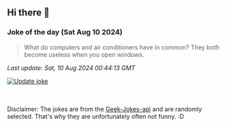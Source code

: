 ## Hi there 👋

### Joke of the day (Sat Aug 10 2024)
<!-- joke -->
>What do computers and air conditioners have in common? They both become useless when you open windows.
<!-- /joke -->

*Last update: Sat, 10 Aug 2024 00:44:13 GMT*

[![Update joke](https://github.com/nclskfm/nclskfm/actions/workflows/joke.yml/badge.svg)](https://github.com/nclskfm/nclskfm/actions/workflows/joke.yml)

<br><br>
Disclaimer: The jokes are from the [Geek-Jokes-api](https://github.com/sameerkumar18/geek-joke-api) and are randomly selected. That's why they are unfortunately often not funny. :D
